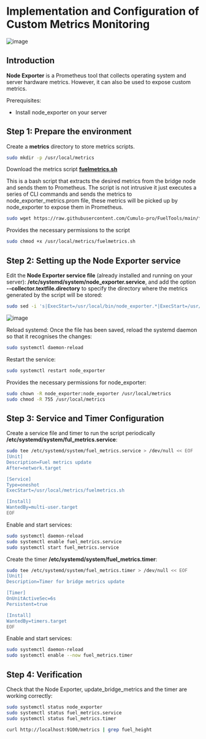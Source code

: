 # Implementation and Configuration of Custom Metrics Monitoring
![image](https://github.com/Cumulo-pro/FuelTools/assets/2853158/12dec99a-a963-4bf0-8008-5e79cc47a9de)

## Introduction

**Node Exporter** is a Prometheus tool that collects operating system and server hardware metrics. However, it can also be used to expose custom metrics.

Prerequisites:
- Install node_exporter on your server

## Step 1: Prepare the environment

Create a **metrics** directory to store metrics scripts.

```bash
sudo mkdir -p /usr/local/metrics
```
Download the metrics script **[fuelmetrics.sh](https://github.com/Cumulo-pro/FuelTools/blob/main/fuel_metrics/fuelmetrics.sh)**

This is a bash script that extracts the desired metrics from the bridge node and sends them to Prometheus. The script is not intrusive it just executes a series of CLI commands and sends the metrics to node_exporter_metrics.prom file, these metrics will be picked up by node_exporter to expose them in Prometheus. 

```bash
sudo wget https://raw.githubusercontent.com/Cumulo-pro/FuelTools/main/fuel_metrics/fuelmetrics.sh -O /usr/local/metrics/fuelmetrics.sh
```

Provides the necessary permissions to the script
```bash
sudo chmod +x /usr/local/metrics/fuelmetrics.sh
```

## Step 2: Setting up the Node Exporter service

Edit the **Node Exporter service file** (already installed and running on your server): **/etc/systemd/system/node_exporter.service**, and add the option **--collector.textfile.directory** to specify the directory where the metrics generated by the script will be stored:

```bash
sudo sed -i 's|ExecStart=/usr/local/bin/node_exporter.*|ExecStart=/usr/local/bin/node_exporter --collector.textfile.directory=/usr/local/metrics|' /etc/systemd/system/node_exporter.service
```
![image](https://github.com/Cumulo-pro/Celestia-monitoring/assets/2853158/efa26b98-62e5-4758-882f-2cbf85df7abf)

Reload systemd: Once the file has been saved, reload the systemd daemon so that it recognises the changes:

```bash
sudo systemctl daemon-reload
```

Restart the service:

```bash
sudo systemctl restart node_exporter
```
Provides the necessary permissions for node_exporter:
```bash
sudo chown -R node_exporter:node_exporter /usr/local/metrics
sudo chmod -R 755 /usr/local/metrics
```

## Step 3: Service and Timer Configuration


Create a service file and timer to run the script periodically **/etc/systemd/system/ful_metrics.service**:

```bash
sudo tee /etc/systemd/system/fuel_metrics.service > /dev/null << EOF
[Unit]
Description=Fuel metrics update
After=network.target

[Service]
Type=oneshot
ExecStart=/usr/local/metrics/fuelmetrics.sh

[Install]
WantedBy=multi-user.target
EOF
```

Enable and start services:

```bash
sudo systemctl daemon-reload
sudo systemctl enable fuel_metrics.service
sudo systemctl start fuel_metrics.service
```

Create the timer **/etc/systemd/system/fuel_metrics.timer**:

```bash
sudo tee /etc/systemd/system/fuel_metrics.timer > /dev/null << EOF
[Unit]
Description=Timer for bridge metrics update

[Timer]
OnUnitActiveSec=6s
Persistent=true

[Install]
WantedBy=timers.target
EOF
```

Enable and start services:

```bash
sudo systemctl daemon-reload
sudo systemctl enable --now fuel_metrics.timer
```

## Step 4: Verification

Check that the Node Exporter, update_bridge_metrics and the timer are working correctly:

```bash
sudo systemctl status node_exporter
sudo systemctl status fuel_metrics.service
sudo systemctl status fuel_metrics.timer
```

```bash
curl http://localhost:9100/metrics | grep fuel_height
```

